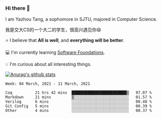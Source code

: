 ### Hi there 👋
I am Yazhou Tang, a sophomore in SJTU, majored in Computer Science.

我是交大CS的一个大二的学生，很高兴遇见你:smile:

:star: I believe that **All is well**, and **everything will be better**.

:computer: I'm currently learning [Software Foundations](https://softwarefoundations.cis.upenn.edu/).

:bulb: I'm curious about all interesting things.

[![Anurag's github stats](https://github-readme-stats.vercel.app/api?username=ADSWT518&count_private=true)](https://github.com/anuraghazra/github-readme-stats)

<!--START_SECTION:waka-->
```text
Week: 04 March, 2021 - 11 March, 2021

Coq          21 hrs 42 mins  ████████████████████████▒   97.07 % 
Markdown     21 mins         ▒░░░░░░░░░░░░░░░░░░░░░░░░   01.57 % 
Verilog      6 mins          ░░░░░░░░░░░░░░░░░░░░░░░░░   00.48 % 
Git Config   5 mins          ░░░░░░░░░░░░░░░░░░░░░░░░░   00.39 % 
Other        4 mins          ░░░░░░░░░░░░░░░░░░░░░░░░░   00.37 % 
```
<!--END_SECTION:waka-->

<!--
**ADSWT518/ADSWT518** is a ✨ _special_ ✨ repository because its `README.md` (this file) appears on your GitHub profile.

Here are some ideas to get you started:

- 🔭 I’m currently working on ...
- 🌱 I’m currently learning ...
- 👯 I’m looking to collaborate on ...
- 🤔 I’m looking for help with ...
- 💬 Ask me about ...
- 📫 How to reach me: ...
- 😄 Pronouns: ...
- ⚡ Fun fact: ...
-->
